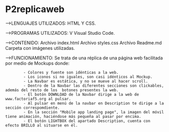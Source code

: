 # P2replicaweb

-->LENGUAJES UTILIZADOS: 
            HTML Y CSS.

-->PROGRAMAS UTILIZADOS: V
            Visual Studio Code.

-->CONTENIDO: 
            Archivo index.html
            Archivo styles.css
            Archivo Readme.md
            Carpeta con imágenes utilizadas.

-->FUNCIONAMIENTO: 
            Se trata de una réplica de una página web facilitada por medio de Mockups donde:

            - Colores y fuente son idénticas a la web.
            - Los iconos si no iguales, son casi idénticos al Mockup.
            - La Navbar es estática, y no se mueve al hacer scroll.
            - Dentro de la Navbar las diferentes secciones son clickables, además del resto de los  botones presentes la web.
            - El botón DOWNLOAD de la Navbar dirige a la web de www.factoriaf5.org al pulsar.
            - Al pulsar en menú de la navbar en Description te dirige a la sección correspomdiente.
            - En la sección "Mobile app landing page", la imagen del móvil tiene animación, haciéndose más pequeña al pasar por encima.
            - El botón LIGHTBOX del apartado Description, cuenta con efecto BRILLO al situarse en él.


            
